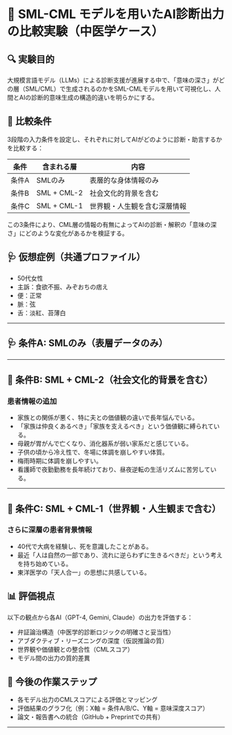 # 🧪 SML-CML モデルを用いたAI診断出力の比較実験（中医学ケース）

## 🔍 実験目的
大規模言語モデル（LLMs）による診断支援が進展する中で、「意味の深さ」がどの層（SML/CML）で生成されるのかをSML-CMLモデルを用いて可視化し、人間とAIの診断的意味生成の構造的違いを明らかにする。

## 🎯 比較条件
3段階の入力条件を設定し、それぞれに対してAIがどのように診断・助言するかを比較する：

| 条件 | 含まれる層 | 内容 |
|------|------------|------|
| 条件A | SMLのみ       | 表層的な身体情報のみ |
| 条件B | SML + CML-2 | 社会文化的背景を含む |
| 条件C | SML + CML-1 | 世界観・人生観を含む深層情報 |

この3条件により、CML層の情報の有無によってAIの診断・解釈の「意味の深さ」にどのような変化があるかを検証する。

## 🩺 仮想症例（共通プロファイル）
- 50代女性  
- 主訴：食欲不振、みぞおちの痞え  
- 便：正常  
- 脈：弦  
- 舌：淡紅、苔薄白  

---

## 🩺 条件A: SMLのみ（表層データのみ）

---

## 🌿 条件B: SML + CML-2（社会文化的背景を含む）

### 患者情報の追加
- 家族との関係が悪く、特に夫との価値観の違いで長年悩んでいる。
- 「家族は仲良くあるべき」「家族を支えるべき」という価値観に縛られている。
- 母親が胃がんで亡くなり、消化器系が弱い家系だと感じている。
- 子供の頃から冷え性で、冬場に体調を崩しやすい体質。
- 梅雨時期に体調を崩しやすい。
- 看護師で夜勤勤務を長年続けており、昼夜逆転の生活リズムに苦労している。


---

## 🌌 条件C: SML + CML-1（世界観・人生観まで含む）

### さらに深層の患者背景情報
- 40代で大病を経験し、死を意識したことがある。
- 最近「人は自然の一部であり、流れに逆らわずに生きるべきだ」という考えを持ち始めている。
- 東洋医学の「天人合一」の思想に共感している。


## 📊 評価視点

以下の観点から各AI（GPT-4, Gemini, Claude）の出力を評価する：

- 弁証論治構造（中医学的診断ロジックの明確さと妥当性）
- アブダクティブ・リーズニングの深度（仮説推論の質）
- 世界観や価値観との整合性（CMLスコア）
- モデル間の出力の質的差異

## 🔧 今後の作業ステップ

- 各モデル出力のCMLスコアによる評価とマッピング
- 評価結果のグラフ化（例：X軸 = 条件A/B/C、Y軸 = 意味深度スコア）
- 論文・報告書への統合（GitHub + Preprintでの共有）

---

